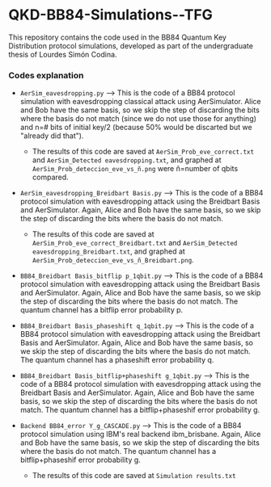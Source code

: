 # QKD-BB84-Simulations--TFG
This repository contains the code used in the BB84 Quantum Key Distribution protocol simulations, developed as part of the undergraduate thesis of Lourdes Simón Codina.

### Codes explanation
- `AerSim_eavesdropping.py`  --> This is the code of a BB84 protocol simulation with eavesdropping classical attack using AerSimulator. Alice and Bob have the same basis, so we skip the step of discarding the bits where the basis do not match (since we do not use those for anything) and n=# bits of initial key/2 (because 50% would be discarted but we "already did that"). 
    
    - The results of this code are saved at `AerSim_Prob_eve_correct.txt` and `AerSim_Detected eavesdropping.txt`, and graphed at `AerSim_Prob_deteccion_eve_vs_ñ.png` were ñ=number of qbits compared.

- `AerSim_eavesdropping_Breidbart Basis.py`  --> This is the code of a BB84 protocol simulation with eavesdropping attack using the Breidbart Basis and AerSimulator. Again, Alice and Bob have the same basis, so we skip the step of discarding the bits where the basis do not match.

    - The results of this code are saved at `AerSim_Prob_eve_correct_Breidbart.txt` and `AerSim_Detected eavesdropping_Breidbart.txt`, and graphed at `AerSim_Prob_deteccion_eve_vs_ñ_Breidbart.png`.

- `BB84_Breidbart Basis_bitflip p_1qbit.py`  --> This is the code of a BB84 protocol simulation with eavesdropping attack using the Breidbart Basis and AerSimulator. Again, Alice and Bob have the same basis, so we skip the step of discarding the bits where the basis do not match. The quantum channel has a bitflip error probability p.
 
- `BB84_Breidbart Basis_phaseshift q_1qbit.py`  --> This is the code of a BB84 protocol simulation with eavesdropping attack using the Breidbart Basis and AerSimulator. Again, Alice and Bob have the same basis, so we skip the step of discarding the bits where the basis do not match. The quantum channel has a phaseshift error probability q.
 
- `BB84_Breidbart Basis_bitflip+phaseshift g_1qbit.py`  --> This is the code of a BB84 protocol simulation with eavesdropping attack using the Breidbart Basis and AerSimulator. Again, Alice and Bob have the same basis, so we skip the step of discarding the bits where the basis do not match. The quantum channel has a bitflip+phaseshif error probability g.
 
- `Backend BB84_error Y_g_CASCADE.py`  --> This is the code of a BB84 protocol simulation using IBM's real backend ibm_brisbane. Again, Alice and Bob have the same basis, so we skip the step of discarding the bits where the basis do not match. The quantum channel has a bitflip+phaseshif error probability g.

  - The results of this code are saved at `Simulation results.txt`
